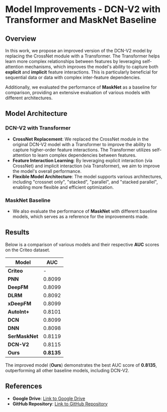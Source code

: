 # Model Improvements - DCN-V2 with Transformer and MaskNet Baseline

## Overview

In this work, we propose an improved version of the DCN-V2 model by replacing the CrossNet module with a Transformer. The Transformer helps learn more complex relationships between features by leveraging self-attention mechanisms, which improves the model's ability to capture both **explicit** and **implicit** feature interactions. This is particularly beneficial for sequential data or data with complex inter-feature dependencies.

Additionally, we evaluated the performance of **MaskNet** as a baseline for comparison, providing an extensive evaluation of various models with different architectures.

## Model Architecture

### DCN-V2 with Transformer
- **CrossNet Replacement**: We replaced the CrossNet module in the original DCN-V2 model with a Transformer to improve the ability to capture higher-order feature interactions. The Transformer utilizes self-attention to learn complex dependencies between features.
- **Feature Interaction Learning**: By leveraging explicit interaction (via CrossNet) and implicit interaction (via Transformer), we aim to improve the model's overall performance.
- **Flexible Model Architecture**: The model supports various architectures, including "crossnet only", "stacked", "parallel", and "stacked parallel", enabling more flexible and efficient optimization.

### MaskNet Baseline
- We also evaluate the performance of **MaskNet** with different baseline models, which serves as a reference for the improvements made.

## Results

Below is a comparison of various models and their respective **AUC** scores on the Criteo dataset.

| **Model**       | **AUC**  |
|-----------------|----------|
| **Criteo**      | -        |
| **PNN**         | 0.8099   |
| **DeepFM**      | 0.8099   |
| **DLRM**        | 0.8092   |
| **xDeepFM**     | 0.8099   |
| **AutoInt+**    | 0.8101   |
| **DCN**         | 0.8099   |
| **DNN**         | 0.8098   |
| **SerMaskNet**  | 0.8119   |
| **DCN-V2**      | 0.8115   |
| **Ours**        | **0.8135** |

The improved model (**Ours**) demonstrates the best AUC score of **0.8135**, outperforming all other baseline models, including DCN-V2.

## References

- **Google Drive**: [Link to Google Drive](<Insert your Google Drive link here>)
- **GitHub Repository**: [Link to GitHub Repository](https://github.com/reczoo/FuxiCTR)
